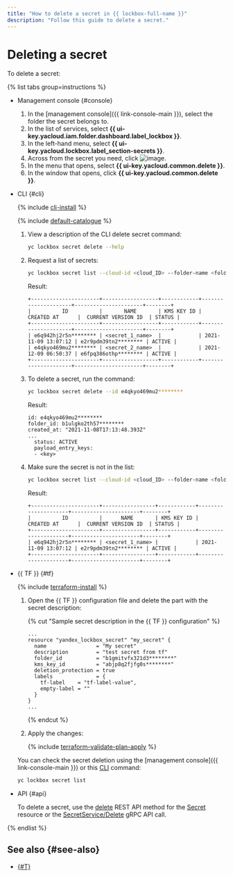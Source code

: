 ```yaml
---
title: "How to delete a secret in {{ lockbox-full-name }}"
description: "Follow this guide to delete a secret."
---
```


# Deleting a secret

To delete a secret:

{% list tabs group=instructions %}

- Management console {#console}

  1. In the [management console]({{ link-console-main }}), select the folder the secret belongs to.
  1. In the list of services, select **{{ ui-key.yacloud.iam.folder.dashboard.label_lockbox }}**.
  1. In the left-hand menu, select **{{ ui-key.yacloud.lockbox.label_section-secrets }}**.
  1. Across from the secret you need, click ![image](../../_assets/console-icons/ellipsis.svg).
  1. In the menu that opens, select **{{ ui-key.yacloud.common.delete }}**.
  1. In the window that opens, click **{{ ui-key.yacloud.common.delete }}**.

- CLI {#cli}

  {% include [cli-install](../../_includes/cli-install.md) %}

  {% include [default-catalogue](../../_includes/default-catalogue.md) %}

  1. View a description of the CLI delete secret command:

     ```bash
     yc lockbox secret delete --help
     ```

  1. Request a list of secrets:

     ```bash
     yc lockbox secret list --cloud-id <cloud_ID> --folder-name <folder_name>
     ```

     Result:

     ```text
     +----------------------+------------------+------------+---------------------+----------------------+--------+
     |          ID          |       NAME       | KMS KEY ID |     CREATED AT      |  CURRENT VERSION ID  | STATUS |
     +----------------------+------------------+------------+---------------------+----------------------+--------+
     | e6q942hj2r5n******** | <secret_1_name>  |            | 2021-11-09 13:07:12 | e2r9pdm39tn2******** | ACTIVE |
     | e4qkyo469mu2******** | <secret_2_name>  |            | 2021-12-09 06:50:37 | e6fpq386othp******** | ACTIVE |
     +----------------------+------------------+------------+---------------------+----------------------+--------+
     ```

  1. To delete a secret, run the command:

     ```bash
     yc lockbox secret delete --id e4qkyo469mu2********
     ```

     Result:

     ```text
     id: e4qkyo469mu2********
     folder_id: b1ulgko2th57********
     created_at: "2021-11-08T17:13:48.393Z"
     ...
       status: ACTIVE
       payload_entry_keys:
       - <key>
     ```

  1. Make sure the secret is not in the list:

     ```bash
     yc lockbox secret list --cloud-id <cloud_ID> --folder-name <folder_name>
     ```

     Result:

     ```text
     +----------------------+-----------------+------------+---------------------+----------------------+--------+
     |          ID          |      NAME       | KMS KEY ID |     CREATED AT      |  CURRENT VERSION ID  | STATUS |
     +----------------------+-----------------+------------+---------------------+----------------------+--------+
     | e6q942hj2r5n******** | <secret_1_name> |            | 2021-11-09 13:07:12 | e2r9pdm39tn2******** | ACTIVE |
     +----------------------+-----------------+------------+---------------------+----------------------+--------+
     ```

- {{ TF }} {#tf}

  {% include [terraform-install](../../_includes/terraform-install.md) %}

  1. Open the {{ TF }} configuration file and delete the part with the secret description:

      {% cut "Sample secret description in the {{ TF }} configuration" %}

     ```hcl
     ...
     resource "yandex_lockbox_secret" "my_secret" {
       name                = "My secret"
       description         = "test secret from tf"
       folder_id           = "b1gmitvfx321d3********"
       kms_key_id          = "abjp8q2fjfg0s********"
       deletion_protection = true
       labels              = {
         tf-label    = "tf-label-value",
         empty-label = ""
       }
     }
     ...
     ```

     {% endcut %}

  1. Apply the changes:

      {% include [terraform-validate-plan-apply](../../_tutorials/_tutorials_includes/terraform-validate-plan-apply.md) %}

  You can check the secret deletion using the [management console]({{ link-console-main }}) or this [CLI](../../cli/quickstart.md) command:

    ```bash
    yc lockbox secret list
    ```

- API {#api}

  To delete a secret, use the [delete](../api-ref/Secret/delete.md) REST API method for the [Secret](../api-ref/Secret/index.md) resource or the [SecretService/Delete](../api-ref/grpc/secret_service.md#Delete) gRPC API call.

{% endlist %}

## See also {#see-also}

* [{#T}](../concepts/secret.md)
